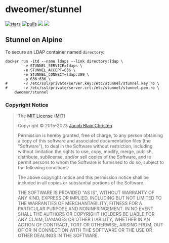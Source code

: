# dweomer/stunnel
[![stars](https://img.shields.io/docker/stars/dweomer/stunnel.svg?maxAge=2592000)](https://hub.docker.com/r/dweomer/stunnel/) [![pulls](https://img.shields.io/docker/pulls/dweomer/stunnel.svg?maxAge=2592000)](https://hub.docker.com/r/dweomer/stunnel/) [![](https://images.microbadger.com/badges/image/dweomer/stunnel.svg)](https://microbadger.com/images/dweomer/stunnel "Get your own image badge on microbadger.com") [![](https://images.microbadger.com/badges/version/dweomer/stunnel.svg)](https://microbadger.com/images/dweomer/stunnel "Get your own version badge on microbadger.com")

## Stunnel on Alpine
To secure an LDAP container named `directory`:

```
docker run -itd --name ldaps --link directory:ldap \
        -e STUNNEL_SERVICE=ldaps \
        -e STUNNEL_ACCEPT=636 \
        -e STUNNEL_CONNECT=ldap:389 \
        -p 636:636 \
#       -v /etc/ssl/private/server.key:/etc/stunnel/stunnel.key:ro \
#       -v /etc/ssl/private/server.crt:/etc/stunnel/stunnel.pem:ro \
    dweomer/stunnel
```

### Copyright Notice
>The [MIT License](LICENSE.txt) ([MIT](https://opensource.org/licenses/MIT))
>
> Copyright &copy; 2015-2023 [Jacob Blain Christen](https://github.com/dweomer)
>
> Permission is hereby granted, free of charge, to any person obtaining a copy of
> this software and associated documentation files (the "Software"), to deal in
> the Software without restriction, including without limitation the rights to
> use, copy, modify, merge, publish, distribute, sublicense, and/or sell copies of
> the Software, and to permit persons to whom the Software is furnished to do so,
> subject to the following conditions:
>
> The above copyright notice and this permission notice shall be included in all
> copies or substantial portions of the Software.
>
> THE SOFTWARE IS PROVIDED "AS IS", WITHOUT WARRANTY OF ANY KIND, EXPRESS OR
> IMPLIED, INCLUDING BUT NOT LIMITED TO THE WARRANTIES OF MERCHANTABILITY, FITNESS
> FOR A PARTICULAR PURPOSE AND NONINFRINGEMENT. IN NO EVENT SHALL THE AUTHORS OR
> COPYRIGHT HOLDERS BE LIABLE FOR ANY CLAIM, DAMAGES OR OTHER LIABILITY, WHETHER
> IN AN ACTION OF CONTRACT, TORT OR OTHERWISE, ARISING FROM, OUT OF OR IN
> CONNECTION WITH THE SOFTWARE OR THE USE OR OTHER DEALINGS IN THE SOFTWARE.
